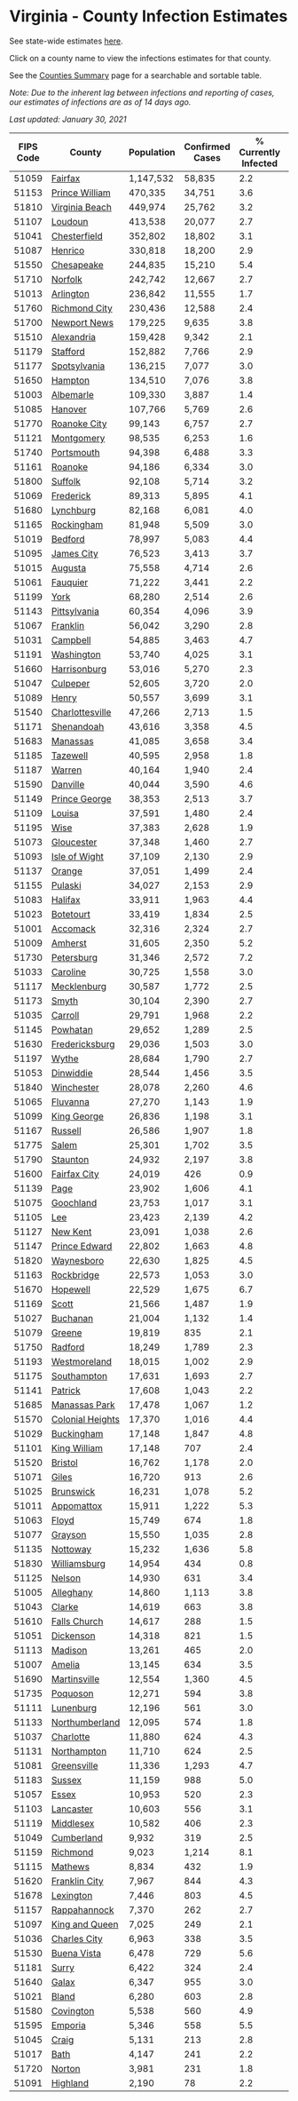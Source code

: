 # Virginia - County Infection Estimates

See state-wide estimates [here](/infections/us-va).

Click on a county name to view the infections estimates for that county.

See the [Counties Summary](/infections/summary-counties) page for a searchable and sortable table.

*Note: Due to the inherent lag between infections and reporting of cases, our estimates of infections are as of 14 days ago.*

*Last updated: January 30, 2021*

|   FIPS Code |                               County |   Population |   Confirmed Cases |   % Currently Infected |   % Total Infected |
|-------------|--------------------------------------|--------------|-------------------|------------------------|--------------------|
|       51059 |                   [Fairfax](fairfax) |    1,147,532 |            58,835 |                    2.2 |               18.5 |
|       51153 |     [Prince William](prince-william) |      470,335 |            34,751 |                    3.6 |               26.0 |
|       51810 |     [Virginia Beach](virginia-beach) |      449,974 |            25,762 |                    3.2 |               18.0 |
|       51107 |                   [Loudoun](loudoun) |      413,538 |            20,077 |                    2.7 |               16.3 |
|       51041 |         [Chesterfield](chesterfield) |      352,802 |            18,802 |                    3.1 |               17.6 |
|       51087 |                   [Henrico](henrico) |      330,818 |            18,200 |                    2.9 |               18.5 |
|       51550 |             [Chesapeake](chesapeake) |      244,835 |            15,210 |                    5.4 |               19.8 |
|       51710 |                   [Norfolk](norfolk) |      242,742 |            12,667 |                    2.7 |               16.8 |
|       51013 |               [Arlington](arlington) |      236,842 |            11,555 |                    1.7 |               17.7 |
|       51760 |       [Richmond City](richmond-city) |      230,436 |            12,588 |                    2.4 |               18.3 |
|       51700 |         [Newport News](newport-news) |      179,225 |             9,635 |                    3.8 |               16.7 |
|       51510 |             [Alexandria](alexandria) |      159,428 |             9,342 |                    2.1 |               21.7 |
|       51179 |                 [Stafford](stafford) |      152,882 |             7,766 |                    2.9 |               16.6 |
|       51177 |         [Spotsylvania](spotsylvania) |      136,215 |             7,077 |                    3.0 |               16.9 |
|       51650 |                   [Hampton](hampton) |      134,510 |             7,076 |                    3.8 |               16.5 |
|       51003 |               [Albemarle](albemarle) |      109,330 |             3,887 |                    1.4 |               11.5 |
|       51085 |                   [Hanover](hanover) |      107,766 |             5,769 |                    2.6 |               17.0 |
|       51770 |         [Roanoke City](roanoke-city) |       99,143 |             6,757 |                    2.7 |               21.1 |
|       51121 |             [Montgomery](montgomery) |       98,535 |             6,253 |                    1.6 |               19.4 |
|       51740 |             [Portsmouth](portsmouth) |       94,398 |             6,488 |                    3.3 |               22.3 |
|       51161 |                   [Roanoke](roanoke) |       94,186 |             6,334 |                    3.0 |               20.5 |
|       51800 |                   [Suffolk](suffolk) |       92,108 |             5,714 |                    3.2 |               19.9 |
|       51069 |               [Frederick](frederick) |       89,313 |             5,895 |                    4.1 |               20.6 |
|       51680 |               [Lynchburg](lynchburg) |       82,168 |             6,081 |                    4.0 |               22.9 |
|       51165 |             [Rockingham](rockingham) |       81,948 |             5,509 |                    3.0 |               22.5 |
|       51019 |                   [Bedford](bedford) |       78,997 |             5,083 |                    4.4 |               19.7 |
|       51095 |             [James City](james-city) |       76,523 |             3,413 |                    3.7 |               14.7 |
|       51015 |                   [Augusta](augusta) |       75,558 |             4,714 |                    2.6 |               19.6 |
|       51061 |                 [Fauquier](fauquier) |       71,222 |             3,441 |                    2.2 |               16.0 |
|       51199 |                         [York](york) |       68,280 |             2,514 |                    2.6 |               11.4 |
|       51143 |         [Pittsylvania](pittsylvania) |       60,354 |             4,096 |                    3.9 |               20.7 |
|       51067 |                 [Franklin](franklin) |       56,042 |             3,290 |                    2.8 |               17.8 |
|       51031 |                 [Campbell](campbell) |       54,885 |             3,463 |                    4.7 |               19.3 |
|       51191 |             [Washington](washington) |       53,740 |             4,025 |                    3.1 |               23.1 |
|       51660 |         [Harrisonburg](harrisonburg) |       53,016 |             5,270 |                    2.3 |               35.5 |
|       51047 |                 [Culpeper](culpeper) |       52,605 |             3,720 |                    2.0 |               24.9 |
|       51089 |                       [Henry](henry) |       50,557 |             3,699 |                    3.1 |               22.9 |
|       51540 |   [Charlottesville](charlottesville) |       47,266 |             2,713 |                    1.5 |               18.5 |
|       51171 |             [Shenandoah](shenandoah) |       43,616 |             3,358 |                    4.5 |               26.0 |
|       51683 |                 [Manassas](manassas) |       41,085 |             3,658 |                    3.4 |               34.4 |
|       51185 |                 [Tazewell](tazewell) |       40,595 |             2,958 |                    1.8 |               22.3 |
|       51187 |                     [Warren](warren) |       40,164 |             1,940 |                    2.4 |               15.7 |
|       51590 |                 [Danville](danville) |       40,044 |             3,590 |                    4.6 |               27.2 |
|       51149 |       [Prince George](prince-george) |       38,353 |             2,513 |                    3.7 |               20.6 |
|       51109 |                     [Louisa](louisa) |       37,591 |             1,480 |                    2.4 |               12.5 |
|       51195 |                         [Wise](wise) |       37,383 |             2,628 |                    1.9 |               21.8 |
|       51073 |             [Gloucester](gloucester) |       37,348 |             1,460 |                    2.7 |               12.0 |
|       51093 |       [Isle of Wight](isle-of-wight) |       37,109 |             2,130 |                    2.9 |               18.9 |
|       51137 |                     [Orange](orange) |       37,051 |             1,499 |                    2.4 |               13.1 |
|       51155 |                   [Pulaski](pulaski) |       34,027 |             2,153 |                    2.9 |               19.4 |
|       51083 |                   [Halifax](halifax) |       33,911 |             1,963 |                    4.4 |               17.7 |
|       51023 |               [Botetourt](botetourt) |       33,419 |             1,834 |                    2.5 |               17.0 |
|       51001 |                 [Accomack](accomack) |       32,316 |             2,324 |                    2.7 |               29.9 |
|       51009 |                   [Amherst](amherst) |       31,605 |             2,350 |                    5.2 |               22.9 |
|       51730 |             [Petersburg](petersburg) |       31,346 |             2,572 |                    7.2 |               25.7 |
|       51033 |                 [Caroline](caroline) |       30,725 |             1,558 |                    3.0 |               15.8 |
|       51117 |           [Mecklenburg](mecklenburg) |       30,587 |             1,772 |                    2.5 |               19.7 |
|       51173 |                       [Smyth](smyth) |       30,104 |             2,390 |                    2.7 |               24.4 |
|       51035 |                   [Carroll](carroll) |       29,791 |             1,968 |                    2.2 |               21.2 |
|       51145 |                 [Powhatan](powhatan) |       29,652 |             1,289 |                    2.5 |               13.4 |
|       51630 |     [Fredericksburg](fredericksburg) |       29,036 |             1,503 |                    3.0 |               17.2 |
|       51197 |                       [Wythe](wythe) |       28,684 |             1,790 |                    2.7 |               19.2 |
|       51053 |               [Dinwiddie](dinwiddie) |       28,544 |             1,456 |                    3.5 |               16.1 |
|       51840 |             [Winchester](winchester) |       28,078 |             2,260 |                    4.6 |               26.7 |
|       51065 |                 [Fluvanna](fluvanna) |       27,270 |             1,143 |                    1.9 |               13.8 |
|       51099 |           [King George](king-george) |       26,836 |             1,198 |                    3.1 |               13.9 |
|       51167 |                   [Russell](russell) |       26,586 |             1,907 |                    1.8 |               22.1 |
|       51775 |                       [Salem](salem) |       25,301 |             1,702 |                    3.5 |               20.6 |
|       51790 |                 [Staunton](staunton) |       24,932 |             2,197 |                    3.8 |               27.4 |
|       51600 |         [Fairfax City](fairfax-city) |       24,019 |               426 |                    0.9 |                6.1 |
|       51139 |                         [Page](page) |       23,902 |             1,606 |                    4.1 |               22.8 |
|       51075 |               [Goochland](goochland) |       23,753 |             1,017 |                    3.1 |               14.5 |
|       51105 |                           [Lee](lee) |       23,423 |             2,139 |                    4.2 |               27.7 |
|       51127 |                 [New Kent](new-kent) |       23,091 |             1,038 |                    2.6 |               14.1 |
|       51147 |       [Prince Edward](prince-edward) |       22,802 |             1,663 |                    4.8 |               23.7 |
|       51820 |             [Waynesboro](waynesboro) |       22,630 |             1,825 |                    4.5 |               25.0 |
|       51163 |             [Rockbridge](rockbridge) |       22,573 |             1,053 |                    3.0 |               14.3 |
|       51670 |                 [Hopewell](hopewell) |       22,529 |             1,675 |                    6.7 |               23.2 |
|       51169 |                       [Scott](scott) |       21,566 |             1,487 |                    1.9 |               21.1 |
|       51027 |                 [Buchanan](buchanan) |       21,004 |             1,132 |                    1.4 |               15.8 |
|       51079 |                     [Greene](greene) |       19,819 |               835 |                    2.1 |               13.2 |
|       51750 |                   [Radford](radford) |       18,249 |             1,789 |                    2.3 |               30.4 |
|       51193 |         [Westmoreland](westmoreland) |       18,015 |             1,002 |                    2.9 |               17.9 |
|       51175 |           [Southampton](southampton) |       17,631 |             1,693 |                    2.7 |               32.2 |
|       51141 |                   [Patrick](patrick) |       17,608 |             1,043 |                    2.2 |               18.3 |
|       51685 |       [Manassas Park](manassas-park) |       17,478 |             1,067 |                    1.2 |               24.0 |
|       51570 | [Colonial Heights](colonial-heights) |       17,370 |             1,016 |                    4.4 |               19.5 |
|       51029 |             [Buckingham](buckingham) |       17,148 |             1,847 |                    4.8 |               40.1 |
|       51101 |         [King William](king-william) |       17,148 |               707 |                    2.4 |               12.8 |
|       51520 |                   [Bristol](bristol) |       16,762 |             1,178 |                    2.0 |               21.5 |
|       51071 |                       [Giles](giles) |       16,720 |               913 |                    2.6 |               16.8 |
|       51025 |               [Brunswick](brunswick) |       16,231 |             1,078 |                    5.2 |               21.6 |
|       51011 |             [Appomattox](appomattox) |       15,911 |             1,222 |                    5.3 |               24.0 |
|       51063 |                       [Floyd](floyd) |       15,749 |               674 |                    1.8 |               13.4 |
|       51077 |                   [Grayson](grayson) |       15,550 |             1,035 |                    2.8 |               21.3 |
|       51135 |                 [Nottoway](nottoway) |       15,232 |             1,636 |                    5.8 |               33.8 |
|       51830 |         [Williamsburg](williamsburg) |       14,954 |               434 |                    0.8 |               10.3 |
|       51125 |                     [Nelson](nelson) |       14,930 |               631 |                    3.4 |               12.9 |
|       51005 |               [Alleghany](alleghany) |       14,860 |             1,113 |                    3.8 |               23.1 |
|       51043 |                     [Clarke](clarke) |       14,619 |               663 |                    3.8 |               14.1 |
|       51610 |         [Falls Church](falls-church) |       14,617 |               288 |                    1.5 |                7.7 |
|       51051 |               [Dickenson](dickenson) |       14,318 |               821 |                    1.5 |               17.5 |
|       51113 |                   [Madison](madison) |       13,261 |               465 |                    2.0 |               11.3 |
|       51007 |                     [Amelia](amelia) |       13,145 |               634 |                    3.5 |               15.5 |
|       51690 |         [Martinsville](martinsville) |       12,554 |             1,360 |                    4.5 |               33.6 |
|       51735 |                 [Poquoson](poquoson) |       12,271 |               594 |                    3.8 |               14.7 |
|       51111 |               [Lunenburg](lunenburg) |       12,196 |               561 |                    3.0 |               14.6 |
|       51133 |     [Northumberland](northumberland) |       12,095 |               574 |                    1.8 |               14.9 |
|       51037 |               [Charlotte](charlotte) |       11,880 |               624 |                    4.3 |               16.2 |
|       51131 |           [Northampton](northampton) |       11,710 |               624 |                    2.5 |               22.1 |
|       51081 |           [Greensville](greensville) |       11,336 |             1,293 |                    4.7 |               38.7 |
|       51183 |                     [Sussex](sussex) |       11,159 |               988 |                    5.0 |               30.0 |
|       51057 |                       [Essex](essex) |       10,953 |               520 |                    2.3 |               15.8 |
|       51103 |               [Lancaster](lancaster) |       10,603 |               556 |                    3.1 |               15.8 |
|       51119 |               [Middlesex](middlesex) |       10,582 |               406 |                    2.3 |               12.0 |
|       51049 |             [Cumberland](cumberland) |        9,932 |               319 |                    2.5 |               10.9 |
|       51159 |                 [Richmond](richmond) |        9,023 |             1,214 |                    8.1 |               52.1 |
|       51115 |                   [Mathews](mathews) |        8,834 |               432 |                    1.9 |               14.6 |
|       51620 |       [Franklin City](franklin-city) |        7,967 |               844 |                    4.3 |               34.3 |
|       51678 |               [Lexington](lexington) |        7,446 |               803 |                    4.5 |               32.9 |
|       51157 |         [Rappahannock](rappahannock) |        7,370 |               262 |                    2.7 |               11.4 |
|       51097 |     [King and Queen](king-and-queen) |        7,025 |               249 |                    2.1 |               11.5 |
|       51036 |         [Charles City](charles-city) |        6,963 |               338 |                    3.5 |               16.2 |
|       51530 |           [Buena Vista](buena-vista) |        6,478 |               729 |                    5.6 |               34.4 |
|       51181 |                       [Surry](surry) |        6,422 |               324 |                    2.4 |               15.8 |
|       51640 |                       [Galax](galax) |        6,347 |               955 |                    3.0 |               52.5 |
|       51021 |                       [Bland](bland) |        6,280 |               603 |                    2.8 |               29.6 |
|       51580 |               [Covington](covington) |        5,538 |               560 |                    4.9 |               31.2 |
|       51595 |                   [Emporia](emporia) |        5,346 |               558 |                    5.5 |               37.1 |
|       51045 |                       [Craig](craig) |        5,131 |               213 |                    2.8 |               12.9 |
|       51017 |                         [Bath](bath) |        4,147 |               241 |                    2.2 |               17.8 |
|       51720 |                     [Norton](norton) |        3,981 |               231 |                    1.8 |               18.0 |
|       51091 |                 [Highland](highland) |        2,190 |                78 |                    2.2 |               11.4 |